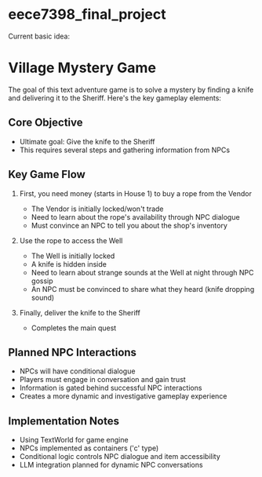 # eece7398_final_project

Current basic idea:

# Village Mystery Game

The goal of this text adventure game is to solve a mystery by finding a knife and delivering it to the Sheriff. Here's the key gameplay elements:

## Core Objective
- Ultimate goal: Give the knife to the Sheriff
- This requires several steps and gathering information from NPCs

## Key Game Flow
1. First, you need money (starts in House 1) to buy a rope from the Vendor
   - The Vendor is initially locked/won't trade
   - Need to learn about the rope's availability through NPC dialogue
   - Must convince an NPC to tell you about the shop's inventory

2. Use the rope to access the Well
   - The Well is initially locked
   - A knife is hidden inside
   - Need to learn about strange sounds at the Well at night through NPC gossip
   - An NPC must be convinced to share what they heard (knife dropping sound)

3. Finally, deliver the knife to the Sheriff
   - Completes the main quest

## Planned NPC Interactions
- NPCs will have conditional dialogue
- Players must engage in conversation and gain trust
- Information is gated behind successful NPC interactions
- Creates a more dynamic and investigative gameplay experience

## Implementation Notes
- Using TextWorld for game engine
- NPCs implemented as containers ('c' type)
- Conditional logic controls NPC dialogue and item accessibility
- LLM integration planned for dynamic NPC conversations
